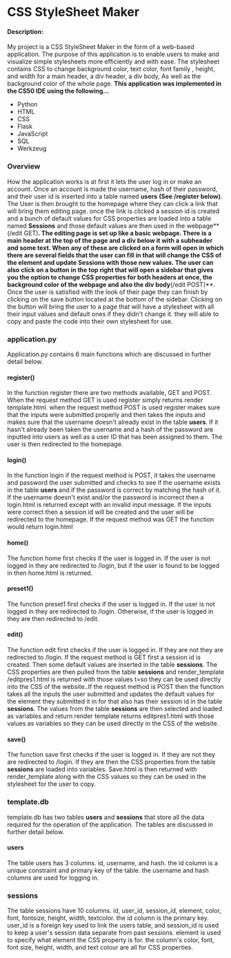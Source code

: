 # CSS StyleSheet Maker

#### Description:
My project is a CSS StyleSheet Maker in the form of a web-based application. The purpose of this
application is to enable users to make and visualize simple stylesheets more efficiently and with ease. The stylesheet contains CSS to change background color, text color, font family
, height, and width for a main header, a div header, a div body, As well as the background color of the whole page. 
**This application was implemented in the CS50 IDE using the following...**
- Python
- HTML
- CSS
- Flask
- JavaScript
- SQL
- Werkzeug

### Overview
How the application works is at first it lets the user log in or make an account. Once an account is made the username, hash of their password, and 
their user id is inserted into a table named **users** **(See /register below)**. The User is then brought to the homepage where they can click a link 
that will bring them editing page. once the link is clicked a session id is created and a bunch of default values for CSS properties are loaded into a table named **Sessions** and those default values are then used in the webpage**(/edit GET)**.
The editing page is set up like a basic webpage. There is a main header at the top of the page and a div below it with a subheader and some text. When any of these are clicked 
on a form will open in which there are several fields that the user can fill in that will change the CSS of the element and update **Sessions** with those new values. The user can also click on a button in the top 
right that will open a sidebar that gives you the option to change CSS properties for both headers at once, the background color of the webpage and also the div body**(/edit POST)**. Once the user is satisfied with the look of their page they can finish by clicking on the save button located at the bottom of the sidebar.
Clicking on the button will bring the user to a page that will have a stylesheet with all their input values and default ones if they didn't change it. they will able to copy and paste the code into their own stylesheet for use.

### application.py
Application.py contains 6 main functions which are discussed in further detail below.

#### register()
In the function register there are two methods available, GET and POST. When the request method GET is used register simply returns render template.html. when the request method POST is used register makes sure that the inputs were submitted 
properly and then takes the inputs and makes sure that the username doesn't already exist in the table **users**. If it hasn't already been taken the username and a hash of the password are inputted into users as well as a user ID that has been assigned to them. The user is then redirected to the homepage.

#### login()
In the function login if the request method is POST, it takes the username and password the user submitted and checks to see if the username exists in the table **users** and if the password is correct by matching the hash of it. If the username doesn't exist and/or the password is 
incorrect then a login.html is returned except with an invalid input message. If the inputs were correct then a session id will be created and the user will be redirected to the homepage. If the request method was GET the function would return login.html

#### home()
The function home first checks if the user is logged in. If the user is not logged in they are redirected to /login, but if the user is found to be logged in then home.html is returned.

#### preset1()
The function preset1 first checks if the user is logged in. If the user is not logged in they are redirected to /login. Otherwise, if the user is logged in they are then redirected to /edit.

#### edit()
The function edit first checks if the user is logged in. If they are not they are redirected to /login. If the request method is GET first a session id is created. Then some default values are inserted in the table **sessions**. The CSS properties are then pulled from the table **sessions** and render_template /editpres1.html is returned with those values t=so they can be used directly into the CSS of the website..If the request method is POST then the function takes all the inputs the user submitted and updates the default values for the element they submitted it in for that also has their session id in the table **sessions**. The values from the table **sessions** are then selected and loaded as variables and return render template returns editpres1.html with those values as variables so they can be used directly in the CSS of the website.

#### save()
The function save first checks if the user is logged in. If they are not they are redirected to /login. If they are then the CSS properties from the table **sessions** are loaded into variables. Save.html is then returned with render_template along with the CSS values so they can be used in the stylesheet for the user to copy.


### template.db
template.db has two tables **users** and **sessions** that store all the data required for the operation of the application. The tables are discussed in further detail below.

#### users 
The table users has 3 columns. id, username, and hash. the id column is a unique constraint and primary key of the table. the username and hash columns are used for logging in.

### sessions
The table sessions have 10 columns. id, user\_id, session\_id, element, color, font, fontsize, height, width, textcolor. the id column is the primary key. user\_id is a foreign key used to link the users table, and session\_id is used to keep a user's session data separate from past sessions. element is used to specify what element the CSS property is for.
the column's color, font, font size, height, width, and text colour are all for CSS properties.



